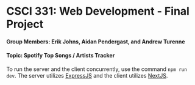 # CSCI 331: Web Development - Final Project
#### Group Members: Erik Johns, Aidan Pendergast, and Andrew Turenne 
#### Topic: Spotify Top Songs / Artists Tracker

To run the server and the client concurrently, use the command `npm run dev`.
The server utilizes [ExpressJS](https://expressjs.com) and the client utilizes [NextJS](https://nextjs.org).